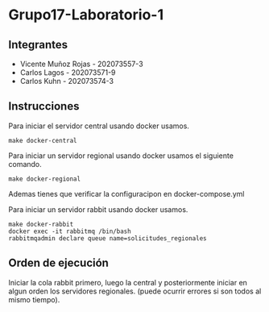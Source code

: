 # Grupo17-Laboratorio-1

## Integrantes
* Vicente Muñoz Rojas - 202073557-3
* Carlos Lagos - 202073571-9
* Carlos Kuhn - 202073574-3

## Instrucciones 
Para iniciar el servidor central usando docker usamos.
```
make docker-central
```
Para iniciar un servidor regional usando docker usamos el siguiente comando. 
```
make docker-regional
```
Ademas tienes que verificar la configuracipon en docker-compose.yml

Para iniciar un servidor rabbit usando docker usamos.
```
make docker-rabbit
docker exec -it rabbitmq /bin/bash
rabbitmqadmin declare queue name=solicitudes_regionales
```
## Orden de ejecución
Iniciar la cola rabbit primero, luego la central y posteriormente iniciar en algun orden los servidores regionales. (puede ocurrir errores si son todos al mismo tiempo).
